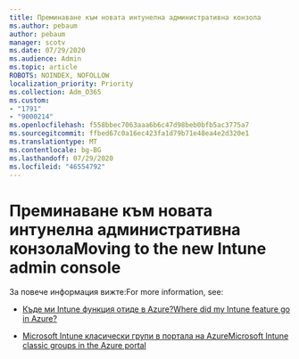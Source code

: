```yaml
---
title: Преминаване към новата интунелна административна конзола
ms.author: pebaum
author: pebaum
manager: scotv
ms.date: 07/29/2020
ms.audience: Admin
ms.topic: article
ROBOTS: NOINDEX, NOFOLLOW
localization_priority: Priority
ms.collection: Adm_O365
ms.custom:
- "1791"
- "9000214"
ms.openlocfilehash: f558bbec7063aaa6b6c47d98beb0bfb5ac3775a7
ms.sourcegitcommit: ffbed67c0a16ec423fa1d79b71e48ea4e2d320e1
ms.translationtype: MT
ms.contentlocale: bg-BG
ms.lasthandoff: 07/29/2020
ms.locfileid: "46554792"
---
```

# <a name="moving-to-the-new-intune-admin-console"></a><span data-ttu-id="73f43-102">Преминаване към новата интунелна административна конзола</span><span class="sxs-lookup"><span data-stu-id="73f43-102">Moving to the new Intune admin console</span></span>

<span data-ttu-id="73f43-103">За повече информация вижте:</span><span class="sxs-lookup"><span data-stu-id="73f43-103">For more information, see:</span></span>

- [<span data-ttu-id="73f43-104">Къде ми Intune функция отиде в Azure?</span><span class="sxs-lookup"><span data-stu-id="73f43-104">Where did my Intune feature go in Azure?</span></span>](https://docs.microsoft.com/intune/ui-changes)

- [<span data-ttu-id="73f43-105">Microsoft Intune класически групи в портала на Azure</span><span class="sxs-lookup"><span data-stu-id="73f43-105">Microsoft Intune classic groups in the Azure portal</span></span>](https://docs.microsoft.com/intune/groups-get-started)